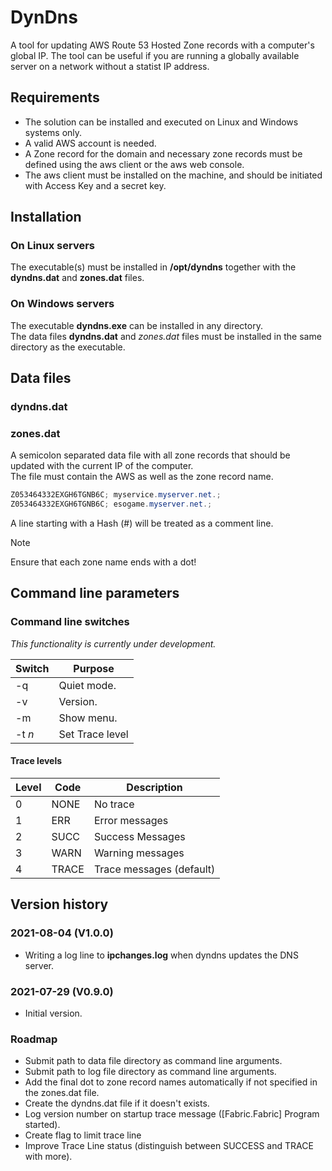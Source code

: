 # DynDns

A tool for updating AWS Route 53 Hosted Zone records with a computer's global IP.
The tool can be useful if you are running a globally available server on a network without a statist IP address.

## Requirements

- The solution can be installed and executed on Linux and Windows systems only.
- A valid AWS account is needed.
- A Zone record for the domain and necessary zone records must be defined using the aws client or the aws web console.
- The aws client must be installed on the machine, and should be initiated with Access Key and a secret key.

## Installation

### On Linux servers

The executable(s) must be installed in **/opt/dyndns** together with the **dyndns.dat** and **zones.dat** files.

### On Windows servers

The executable **dyndns.exe** can be installed in any directory.  
The data files **dyndns.dat** and *zones.dat* files must be installed in the same directory as the executable.

## Data files

### dyndns.dat

### zones.dat

A semicolon separated data file with all zone records that should be updated with the current IP of the computer.  
The file must contain the AWS as well as the zone record name.

```csharp
Z053464332EXGH6TGNB6C; myservice.myserver.net.;
Z053464332EXGH6TGNB6C; esogame.myserver.net.;
```

A line starting with a Hash (#) will be treated as a comment line.

> [!NOTE]
> Ensure that each zone name ends with a dot!

## Command line parameters

### Command line switches

*This functionality is currently under development.*

| Switch     |Purpose          |
| ---------- | --------------- |
| -q         | Quiet mode.     |
| -v         | Version.        |
| -m         | Show menu.      |
| -t *n*     | Set Trace level |

#### Trace levels

| Level | Code  | Description              |
| ----  | ----- | ------------------------ |
| 0     | NONE  | No trace                 |
| 1     | ERR   | Error messages           |
| 2     | SUCC  | Success Messages         |
| 3     | WARN  | Warning messages         |
| 4     | TRACE | Trace messages (default) |

## Version history

### 2021-08-04 (V1.0.0)

- Writing a log line to **ipchanges.log** when dyndns updates the DNS server.

### 2021-07-29 (V0.9.0)

- Initial version.

### Roadmap

- Submit path to data file directory as command line arguments.
- Submit path to log file directory as command line arguments.
- Add the final dot to zone record names automatically if not specified in the zones.dat file.
- Create the dyndns.dat file if it doesn't exists.
- Log version number on startup trace message ([Fabric.Fabric] Program started).
- Create flag to limit trace line
- Improve Trace Line status (distinguish between SUCCESS and TRACE with more).
